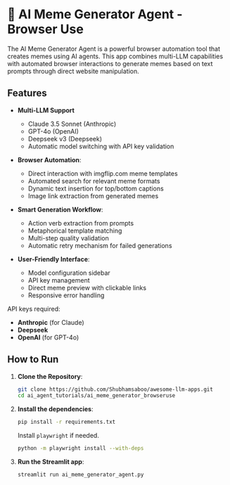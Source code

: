 # 🥸 AI Meme Generator Agent - Browser Use

The AI Meme Generator Agent is a powerful browser automation tool that creates memes using AI agents. This app combines multi-LLM capabilities with automated browser interactions to generate memes based on text prompts through direct website manipulation.

## Features

- **Multi-LLM Support**

  - Claude 3.5 Sonnet (Anthropic)
  - GPT-4o (OpenAI)
  - Deepseek v3 (Deepseek)
  - Automatic model switching with API key validation

- **Browser Automation**:

  - Direct interaction with imgflip.com meme templates
  - Automated search for relevant meme formats
  - Dynamic text insertion for top/bottom captions
  - Image link extraction from generated memes

- **Smart Generation Workflow**:

  - Action verb extraction from prompts
  - Metaphorical template matching
  - Multi-step quality validation
  - Automatic retry mechanism for failed generations

- **User-Friendly Interface**:
  - Model configuration sidebar
  - API key management
  - Direct meme preview with clickable links
  - Responsive error handling

API keys required:

- **Anthropic** (for Claude)
- **Deepseek**
- **OpenAI** (for GPT-4o)

## How to Run

1. **Clone the Repository**:
   ```bash
   git clone https://github.com/Shubhamsaboo/awesome-llm-apps.git
   cd ai_agent_tutorials/ai_meme_generator_browseruse
   ```
2. **Install the dependencies**:
   ```bash
   pip install -r requirements.txt
   ```
   Install `playwright` if needed.
   ```bash
   python -m playwright install --with-deps
   ```
3. **Run the Streamlit app**:

   ```bash
   streamlit run ai_meme_generator_agent.py

   ```
